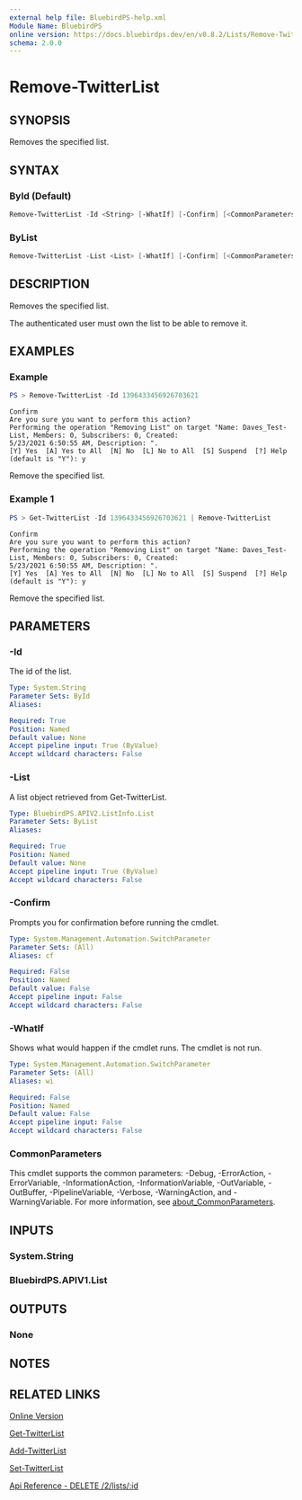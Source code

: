 ```yaml
---
external help file: BluebirdPS-help.xml
Module Name: BluebirdPS
online version: https://docs.bluebirdps.dev/en/v0.8.2/Lists/Remove-TwitterList
schema: 2.0.0
---
```


# Remove-TwitterList

## SYNOPSIS

Removes the specified list.

## SYNTAX

### ById (Default)

```powershell
Remove-TwitterList -Id <String> [-WhatIf] [-Confirm] [<CommonParameters>]
```

### ByList

```powershell
Remove-TwitterList -List <List> [-WhatIf] [-Confirm] [<CommonParameters>]
```

## DESCRIPTION

Removes the specified list.

The authenticated user must own the list to be able to remove it.

## EXAMPLES

### Example

```powershell
PS > Remove-TwitterList -Id 1396433456926703621
```

```text
Confirm
Are you sure you want to perform this action?
Performing the operation "Removing List" on target "Name: Daves_Test-List, Members: 0, Subscribers: 0, Created:
5/23/2021 6:50:55 AM, Description: ".
[Y] Yes  [A] Yes to All  [N] No  [L] No to All  [S] Suspend  [?] Help (default is "Y"): y
```

Remove the specified list.

### Example 1

```powershell
PS > Get-TwitterList -Id 1396433456926703621 | Remove-TwitterList
```

```text
Confirm
Are you sure you want to perform this action?
Performing the operation "Removing List" on target "Name: Daves_Test-List, Members: 0, Subscribers: 0, Created:
5/23/2021 6:50:55 AM, Description: ".
[Y] Yes  [A] Yes to All  [N] No  [L] No to All  [S] Suspend  [?] Help (default is "Y"): y
```

Remove the specified list.

## PARAMETERS

### -Id

The id of the list.

```yaml
Type: System.String
Parameter Sets: ById
Aliases:

Required: True
Position: Named
Default value: None
Accept pipeline input: True (ByValue)
Accept wildcard characters: False
```

### -List

A list object retrieved from Get-TwitterList.

```yaml
Type: BluebirdPS.APIV2.ListInfo.List
Parameter Sets: ByList
Aliases:

Required: True
Position: Named
Default value: None
Accept pipeline input: True (ByValue)
Accept wildcard characters: False
```

### -Confirm

Prompts you for confirmation before running the cmdlet.

```yaml
Type: System.Management.Automation.SwitchParameter
Parameter Sets: (All)
Aliases: cf

Required: False
Position: Named
Default value: False
Accept pipeline input: False
Accept wildcard characters: False
```

### -WhatIf

Shows what would happen if the cmdlet runs.
The cmdlet is not run.

```yaml
Type: System.Management.Automation.SwitchParameter
Parameter Sets: (All)
Aliases: wi

Required: False
Position: Named
Default value: False
Accept pipeline input: False
Accept wildcard characters: False
```

### CommonParameters

This cmdlet supports the common parameters: -Debug, -ErrorAction, -ErrorVariable, -InformationAction, -InformationVariable, -OutVariable, -OutBuffer, -PipelineVariable, -Verbose, -WarningAction, and -WarningVariable. For more information, see [about_CommonParameters](http://go.microsoft.com/fwlink/?LinkID=113216).

## INPUTS

### System.String

### BluebirdPS.APIV1.List

## OUTPUTS

### None

## NOTES

## RELATED LINKS

[Online Version](https://docs.bluebirdps.dev/en/v0.8.2/Lists/Remove-TwitterList)

[Get-TwitterList](https://docs.bluebirdps.dev/en/v0.8.2/Lists/Get-TwitterList)

[Add-TwitterList](https://docs.bluebirdps.dev/en/v0.8.2/Lists/Add-TwitterList)

[Set-TwitterList](https://docs.bluebirdps.dev/en/v0.8.2/Lists/Set-TwitterList)

[Api Reference - DELETE /2/lists/:id](https://developer.twitter.com/en/docs/twitter-api/lists/manage-lists/api-reference/delete-lists-id)
